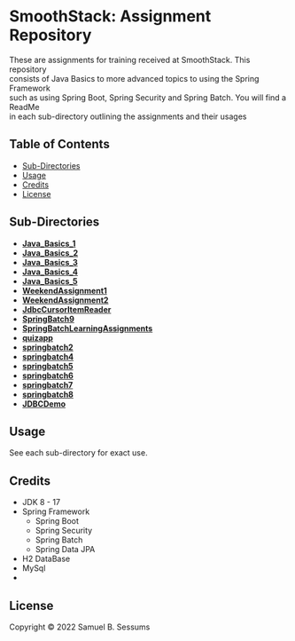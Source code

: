 # SmoothStack: Assignment Repository
These are assignments for training received at SmoothStack. This repository <br>
consists of Java Basics to more advanced topics to using the Spring Framework <br>
such as using Spring Boot, Spring Security and Spring Batch. You will find a ReadMe <br>
in each sub-directory outlining the assignments and their usages

## Table of Contents
* [Sub-Directories](#sub-directories)
* [Usage](#usage)
* [Credits](#credits)
* [License](#license)

## Sub-Directories
* **[Java_Basics_1](https://github.com/sessums-smoothstack/SmoothStack/blob/main/Java_Basics_1/)**
* **[Java_Basics_2](https://github.com/sessums-smoothstack/SmoothStack/blob/main/Java_Basics_2)**
* **[Java_Basics_3](https://github.com/sessums-smoothstack/SmoothStack/blob/main/Java%20Basics%203/)**
* **[Java_Basics_4](https://github.com/sessums-smoothstack/SmoothStack/blob/main/Java_Basics_4/)**
* **[Java_Basics_5](https://github.com/sessums-smoothstack/SmoothStack/blob/main/Java_Basics_5/)**
* **[WeekendAssignment1](https://github.com/sessums-smoothstack/SmoothStack/blob/main/WeekendAssignment1/)**
* **[WeekendAssignment2](https://github.com/sessums-smoothstack/SmoothStack/tree/main/WeekendAssignment2/)**
* **[JdbcCursorItemReader](https://github.com/sessums-smoothstack/SmoothStack/tree/main/JdbcCursorItemReader)**
* **[SpringBatch9](https://github.com/sessums-smoothstack/SmoothStack/tree/main/SpringBatch9)**
* **[SpringBatchLearningAssignments](https://github.com/sessums-smoothstack/SmoothStack/tree/main/SpringBatchLearningAssignments)**
* **[quizapp](https://github.com/sessums-smoothstack/SmoothStack/tree/main/quizapp)**
* **[springbatch2](https://github.com/sessums-smoothstack/SmoothStack/tree/main/springbatch2)**
* **[springbatch4](https://github.com/sessums-smoothstack/SmoothStack/tree/main/springbatch4)**
* **[springbatch5](https://github.com/sessums-smoothstack/SmoothStack/tree/main/springbatch5)**
* **[springbatch6](https://github.com/sessums-smoothstack/SmoothStack/tree/main/springbatch6)**
* **[springbatch7](https://github.com/sessums-smoothstack/SmoothStack/tree/main/springbatch7)**
* **[springbatch8](https://github.com/sessums-smoothstack/SmoothStack/tree/main/springbatch8)**
* **[JDBCDemo](https://github.com/sessums-smoothstack/SmoothStack/tree/main/JDBCDemo)**

## Usage
See each sub-directory for exact use.

## Credits
* JDK 8 - 17
* Spring Framework
  * Spring Boot
  * Spring Security
  * Spring Batch
  * Spring Data JPA
* H2 DataBase
* MySql
* 
  


## License
Copyright © 2022 Samuel B. Sessums